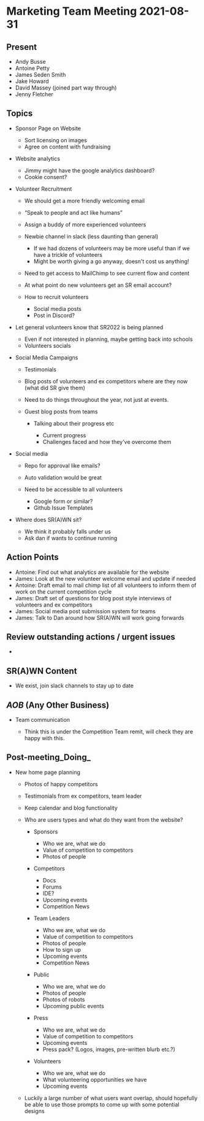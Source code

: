# Marketing Team Meeting 2021-08-31

## Present

- Andy Busse
- Antoine Petty
- James Seden Smith
- Jake Howard
- David Massey (joined part way through)
- Jenny Fletcher

## Topics

- Sponsor Page on Website

  - Sort licensing on images
  - Agree on content with fundraising

- Website analytics

  - Jimmy might have the google analytics dashboard?
  - Cookie consent?

- Volunteer Recruitment

  - We should get a more friendly welcoming email

  - “Speak to people and act like humans”

  - Assign a buddy of more experienced volunteers

  - Newbie channel in slack (less daunting than general)

    - If we had dozens of volunteers may be more useful than if we have a trickle of volunteers
    - Might be worth giving a go anyway, doesn't cost us anything!

  - Need to get access to MailChimp to see current flow and content

  - At what point do new volunteers get an SR email account?

  - How to recruit volunteers

    - Social media posts
    - Post in Discord?

- Let general volunteers know that SR2022 is being planned

  - Even if not interested in planning, maybe getting back into schools
  - Volunteers socials

- Social Media Campaigns

  - Testimonials

  - Blog posts of volunteers and ex competitors where are they now (what did SR give them)

  - Need to do things throughout the year, not just at events.

  - Guest blog posts from teams

    - Talking about their progress etc

      - Current progress
      - Challenges faced and how they've overcome them

- Social media
  - Repo for approval like emails?

  - Auto validation would be great

  - Need to be accessible to all volunteers

    - Google form or similar?
    - Github Issue Templates

- Where does SR(A)WN sit?

  - We think it probably falls under us
  - Ask dan if wants to continue running

## Action Points

- Antoine: Find out what analytics are available for the website
- James: Look at the new volunteer welcome email and update if needed
- Antoine: Draft email to mail chimp list of all volunteers to inform them of work on the current competition cycle
- James: Draft set of questions for blog post style interviews of volunteers and ex competitors
- James: Social media post submission system for teams
- James: Talk to Dan around how SR(A)WN will work going forwards

## Review outstanding actions / urgent issues

-

## SR(A)WN Content

- We exist, join slack channels to stay up to date

## _AOB_ (Any Other Business)

- Team communication

  - Think this is under the Competition Team remit, will check they are happy with this.

## Post-meeting_Doing_

- New home page planning

  - Photos of happy competitors

  - Testimonials from ex competitors, team leader

  - Keep calendar and blog functionality

  - Who are users types and what do they want from the website?

    - Sponsors

      - Who we are, what we do
      - Value of competition to competitors
      - Photos of people

    - Competitors

      - Docs
      - Forums
      - IDE?
      - Upcoming events
      - Competition News

    - Team Leaders

      - Who we are, what we do
      - Value of competition to competitors
      - Photos of people
      - How to sign up
      - Upcoming events
      - Competition News

    - Public

      - Who we are, what we do
      - Photos of people
      - Photos of robots
      - Upcoming public events

    - Press

      - Who we are, what we do
      - Value of competition to competitors
      - Upcoming events
      - Press pack? (Logos, images, pre-written blurb etc.?)

    - Volunteers

      - Who we are, what we do
      - What volunteering opportunities we have
      - Upcoming events

  - Luckily a large number of what users want overlap, should hopefully be able to use those prompts to come up with some potential designs
